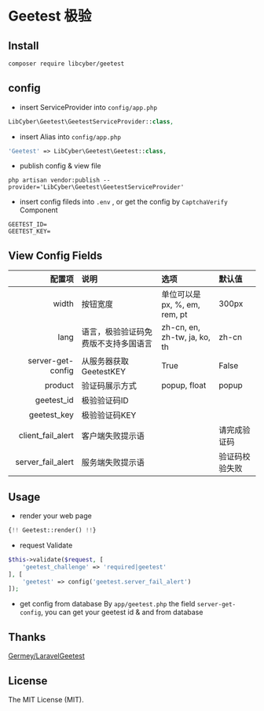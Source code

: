 # Geetest 极验

## Install

``` bash
composer require libcyber/geetest
```

## config

- insert ServiceProvider into `config/app.php`
	
```php
LibCyber\Geetest\GeetestServiceProvider::class,
```

- insert Alias into `config/app.php` 

 ```php
 'Geetest' => LibCyber\Geetest\Geetest::class,
 ```

- publish config & view file

```shell
php artisan vendor:publish --provider='LibCyber\Geetest\GeetestServiceProvider'
```

- insert config fileds into `.env` , or get the config by `CaptchaVerify` Component
 ```
GEETEST_ID=
GEETEST_KEY=
```

## View Config Fields

| 配置项  | 说明  | 选项  | 默认值  |
| ------------: | :------------ | :------------ | :------------ |
| width | 按钮宽度  | 单位可以是 px, %, em, rem, pt  | 300px|
| lang | 语言，极验验证码免费版不支持多国语言  | zh-cn, en, zh-tw, ja, ko, th  | zh-cn  |
| server-get-config | 从服务器获取GeetestKEY | True | False          |
| product  | 验证码展示方式  | popup, float  | popup  |
| geetest_id  | 极验验证码ID  |   |   |
| geetest_key  | 极验验证码KEY  |   |   |
| client_fail_alert  | 客户端失败提示语  |   | 请完成验证码  |
| server_fail_alert  | 服务端失败提示语  |   | 验证码校验失败  |

## Usage

- render your web page

```php
{!! Geetest::render() !!}
```

- request Validate

```php
$this->validate($request, [
    'geetest_challenge' => 'required|geetest'
], [
    'geetest' => config('geetest.server_fail_alert')
]);
```

- get config from database
By `app/geetest.php` the field `server-get-config`, you can get your geetest id & and from database




## Thanks

[Germey/LaravelGeetest](https://github.com/Germey/LaravelGeetest)

## License

The MIT License (MIT).

